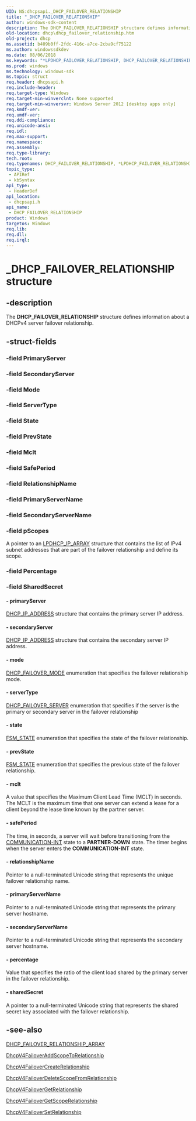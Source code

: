 ```yaml
---
UID: NS:dhcpsapi._DHCP_FAILOVER_RELATIONSHIP
title: "_DHCP_FAILOVER_RELATIONSHIP"
author: windows-sdk-content
description: The DHCP_FAILOVER_RELATIONSHIP structure defines information about a DHCPv4 server failover relationship.
old-location: dhcp\dhcp_failover_relationship.htm
old-project: dhcp
ms.assetid: b409b0ff-2fdc-416c-a7ce-2cba9cf75122
ms.author: windowssdkdev
ms.date: 08/06/2018
ms.keywords: "*LPDHCP_FAILOVER_RELATIONSHIP, DHCP_FAILOVER_RELATIONSHIP, DHCP_FAILOVER_RELATIONSHIP structure [DHCP], LPDHCP_FAILOVER_RELATIONSHIP, LPDHCP_FAILOVER_RELATIONSHIP structure pointer [DHCP], _DHCP_FAILOVER_RELATIONSHIP, dhcp.dhcp_failover_relationship, dhcpsapi/DHCP_FAILOVER_RELATIONSHIP, dhcpsapi/LPDHCP_FAILOVER_RELATIONSHIP"
ms.prod: windows
ms.technology: windows-sdk
ms.topic: struct
req.header: dhcpsapi.h
req.include-header: 
req.target-type: Windows
req.target-min-winverclnt: None supported
req.target-min-winversvr: Windows Server 2012 [desktop apps only]
req.kmdf-ver: 
req.umdf-ver: 
req.ddi-compliance: 
req.unicode-ansi: 
req.idl: 
req.max-support: 
req.namespace: 
req.assembly: 
req.type-library: 
tech.root: 
req.typenames: DHCP_FAILOVER_RELATIONSHIP, *LPDHCP_FAILOVER_RELATIONSHIP
topic_type:
 - APIRef
 - kbSyntax
api_type:
 - HeaderDef
api_location:
 - dhcpsapi.h
api_name:
 - DHCP_FAILOVER_RELATIONSHIP
product: Windows
targetos: Windows
req.lib: 
req.dll: 
req.irql: 
---
```


# _DHCP_FAILOVER_RELATIONSHIP structure


## -description


The <b>DHCP_FAILOVER_RELATIONSHIP</b> structure defines information about a DHCPv4 server failover relationship.


## -struct-fields




### -field PrimaryServer

 


### -field SecondaryServer

 


### -field Mode

 


### -field ServerType

 


### -field State

 


### -field PrevState

 


### -field Mclt

 


### -field SafePeriod

 


### -field RelationshipName

 


### -field PrimaryServerName

 


### -field SecondaryServerName

 


### -field pScopes

A pointer to an <a href="https://msdn.microsoft.com/84f42e55-8364-4119-83e4-c03699a9aa0a">LPDHCP_IP_ARRAY</a> structure that contains the list of IPv4 subnet addresses that are part of the failover relationship and define its scope.


### -field Percentage

 


### -field SharedSecret

 




#### - primaryServer


<a href="https://msdn.microsoft.com/8e29f488-2978-43dd-b7ba-edad2e3e4b29">DHCP_IP_ADDRESS</a> structure that contains the primary server IP address.


#### - secondaryServer


<a href="https://msdn.microsoft.com/8e29f488-2978-43dd-b7ba-edad2e3e4b29">DHCP_IP_ADDRESS</a> structure that contains the secondary server IP address.


#### - mode


<a href="https://msdn.microsoft.com/333f70a5-63bd-47f0-bb56-c5f6060e2a72">DHCP_FAILOVER_MODE</a> enumeration that specifies the failover relationship mode.


#### - serverType


<a href="https://msdn.microsoft.com/a75a1132-3c49-44f1-a1f6-c98991ebb8c4">DHCP_FAILOVER_SERVER</a> enumeration that specifies if the server is the primary or secondary server in the failover relationship


#### - state


<a href="https://msdn.microsoft.com/a8d0a455-77b3-494c-886e-90136569aada">FSM_STATE</a> enumeration that specifies the state of the failover relationship.


#### - prevState


<a href="https://msdn.microsoft.com/a8d0a455-77b3-494c-886e-90136569aada">FSM_STATE</a> enumeration that specifies the previous state of the failover relationship.


#### - mclt

A value that specifies the Maximum Client Lead Time (MCLT) in seconds. The MCLT is the maximum time that one server can extend a lease for a client beyond the lease time known by the partner server.


#### - safePeriod

The time, in seconds, a server will wait before transitioning from the <a href="https://msdn.microsoft.com/a8d0a455-77b3-494c-886e-90136569aada">COMMUNICATION-INT</a> state to a <b>PARTNER-DOWN</b> state. The timer begins when the server enters the <b>COMMUNICATION-INT</b> state.


#### - relationshipName

Pointer to a null-terminated Unicode string that represents the unique failover relationship name.


#### - primaryServerName

Pointer to a null-terminated Unicode string that represents the primary server hostname.


#### - secondaryServerName

Pointer to a null-terminated Unicode string that represents the secondary server hostname.


#### - percentage

Value that specifies the ratio of the client load shared by the primary server in the failover relationship.


#### - sharedSecret

A pointer to a null-terminated Unicode string that represents the shared secret key associated with the failover relationship.


## -see-also




<a href="https://msdn.microsoft.com/A4C951F9-D5C6-4210-B77D-DBBD6FF2766C">DHCP_FAILOVER_RELATIONSHIP_ARRAY</a>



<a href="https://msdn.microsoft.com/fc54b3dc-86b3-4a18-b05f-7152097f8d5b">DhcpV4FailoverAddScopeToRelationship</a>



<a href="https://msdn.microsoft.com/6e360dd4-b4a0-4652-8754-17c3c284271c">DhcpV4FailoverCreateRelationship</a>



<a href="https://msdn.microsoft.com/52420cc6-0a7b-499b-b7fe-35852a03adea">DhcpV4FailoverDeleteScopeFromRelationship</a>



<a href="https://msdn.microsoft.com/b637d1e8-8c61-4382-a5ec-3d5395433f86">DhcpV4FailoverGetRelationship</a>



<a href="https://msdn.microsoft.com/795eb9ff-cc44-4567-b496-1bff559290b2">DhcpV4FailoverGetScopeRelationship</a>



<a href="https://msdn.microsoft.com/04012953-dca3-426f-99de-798870d1eb97">DhcpV4FailoverSetRelationship</a>
 

 

